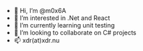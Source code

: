 - 👋 Hi, I’m @m0x6A
- 👀 I’m interested in .Net and React
- 🌱 I’m currently learning unit testing
- 💞️ I’m looking to collaborate on C# projects
- 📫 xdr(at)xdr.nu

<!---
xdr84/xdr84 is a ✨ special ✨ repository because its `README.md` (this file) appears on your GitHub profile.
You can click the Preview link to take a look at your changes.
--->
